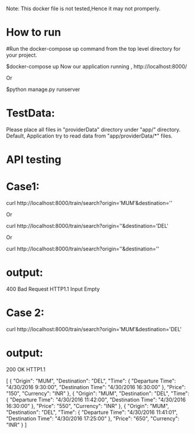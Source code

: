 Note: This docker file is not tested,Hence it may not promperly.


How to run
==========

#Run the docker-compose up command from the top level directory for your project.

$docker-compose up
Now our application running , http://localhost:8000/

Or

$python manage.py runserver

TestData:
=======
Please place all files in "providerData" directory under "app/" directory.
Default, Application try to read data from "app/providerData/*" files.

API testing
===========

Case1:
=====

curl http://localhost:8000/train/search?origin='MUM'&destination=''

Or

curl http://localhost:8000/train/search?origin=''&destination='DEL'

Or

curl http://localhost:8000/train/search?origin=''&destination=''


output:
======
400 Bad Request HTTP1.1
Input Empty


Case 2:
=======
curl http://localhost:8000/train/search?origin='MUM'&destination='DEL'

output:
======
200 OK HTTP1.1

[
  {
    "Origin": "MUM",
    "Destination": "DEL",
    "Time": {
      "Departure Time": "4/30/2016 9:30:00",
      "Destination Time": "4/30/2016 16:30:00"
    },
    "Price": "150",
    "Currency": "INR"
  },
  {
    "Origin": "MUM",
    "Destination": "DEL",
    "Time": {
      "Departure Time": "4/30/2016 11:42:00",
      "Destination Time": "4/30/2016 16:30:00"
    },
    "Price": "550",
    "Currency": "INR"
  },
  {
    "Origin": "MUM",
    "Destination": "DEL",
    "Time": {
      "Departure Time": "4/30/2016 11:41:01",
      "Destination Time": "4/30/2016 17:25:00"
    },
    "Price": "650",
    "Currency": "INR"
  }
]



